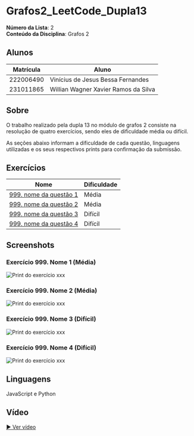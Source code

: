 # Grafos2_LeetCode_Dupla13

**Número da Lista**: 2<br>
**Conteúdo da Disciplina**: Grafos 2<br>

## Alunos
|Matrícula | Aluno |
| -- | -- |
| 222006490  |  Vinícius de Jesus Bessa Fernandes |
| 231011865  |  Willian Wagner Xavier Ramos da Silva |

## Sobre 
[Descreva os objetivos do seu projeto e como ele funciona. ]: #
O trabalho realizado pela dupla 13 no módulo de grafos 2 consiste na resolução de quatro exercícios, sendo eles de dificuldade média ou difícil.

As seções abaixo informam a dificuldade de cada questão, linguagens utilizadas e os seus respectivos prints para confirmação da submissão.

## Exercícios
| Nome | Dificuldade |
| -- | -- |
| [999. nome da questão 1](https://leetcode.com/problems/---/description/)  |  Média |
| [999. nome da questão 2](https://leetcode.com/problems/---/description/)  |  Média |
| [999. nome da questão 3](https://leetcode.com/problems/---/description/)  |  Difícil |
| [999. nome da questão 4](https://leetcode.com/problems/---/description/)  |  Difícil |

## Screenshots
[Adicione 3 ou mais screenshots do projeto em funcionamento.]: #
### Exercício 999. Nome 1 (Média)
![Print do exercício xxx](screenshots/---.png)
### Exercício 999. Nome 2 (Média) 
![Print do exercício xxx](screenshots/---.png)
### Exercício 999. Nome 3 (Difícil) 
![Print do exercício xxx](screenshots/---.png)
### Exercício 999. Nome 4 (Difícil)
![Print do exercício xxx](screenshots/---.png)

## Linguagens 
[**Linguagem**: xxxxxx<br>]: #
[**Framework**: (caso exista)]: #<br>
[Descreva os pré-requisitos para rodar o seu projeto e os comandos necessários.]: #
JavaScript e Python

## Vídeo
[Explique como usar seu projeto caso haja algum passo a passo após o comando de execução.]: #

[▶️ Ver vídeo](link)
